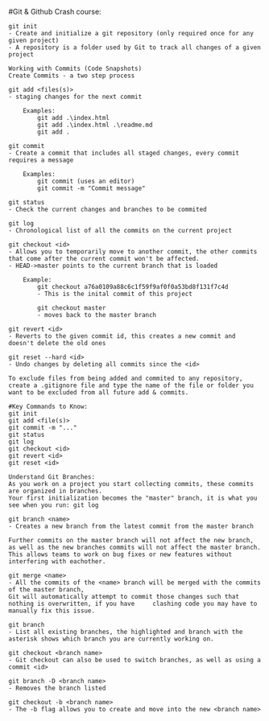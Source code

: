 #Git & Github Crash course:

    git init
    - Create and initialize a git repository (only required once for any given project)
    - A repository is a folder used by Git to track all changes of a given project

    Working with Commits (Code Snapshots)
    Create Commits - a two step process
    
    git add <files(s)>
    - staging changes for the next commit
    
        Examples:
            git add .\index.html
            git add .\index.html .\readme.md
            git add .

    git commit
    - Create a commit that includes all staged changes, every commit requires a message

        Examples:
            git commit (uses an editor)
            git commit -m "Commit message"

    git status
    - Check the current changes and branches to be commited

    git log
    - Chronological list of all the commits on the current project
    
    git checkout <id>
    - Allows you to temporarily move to another commit, the other commits that come after the current commit won't be affected.
    - HEAD->master points to the current branch that is loaded

        Example:
            git checkout a76a0109a88c6c1f59f9af0f0a53bd8f131f7c4d
            - This is the inital commit of this project
            
            git checkout master 
            - moves back to the master branch

    git revert <id>
    - Reverts to the given commit id, this creates a new commit and doesn't delete the old ones

    git reset --hard <id>
    - Undo changes by deleting all commits since the <id>

    To exclude files from being added and commited to any repository, create a .gitignore file and type the name of the file or folder you want to be excluded from all future add & commits.

    #Key Commands to Know:
    git init
    git add <file(s)>
    git commit -m "..."
    git status
    git log
    git checkout <id>
    git revert <id>
    git reset <id>

    Understand Git Branches:
    As you work on a project you start collecting commits, these commits are organized in branches.
    Your first initialization becomes the "master" branch, it is what you see when you run: git log
    
    git branch <name>
    - Creates a new branch from the latest commit from the master branch

    Further commits on the master branch will not affect the new branch, as well as the new branches commits will not affect the master branch.
    This allows teams to work on bug fixes or new features without interfering with eachother.

    git merge <name>
    - All the commits of the <name> branch will be merged with the commits of the master branch, 
    Git will automatically attempt to commit those changes such that nothing is overwritten, if you have     clashing code you may have to manually fix this issue.

    git branch
    - List all existing branches, the highlighted and branch with the asterisk shows which branch you are currently working on.

    git checkout <branch name>
    - Git checkout can also be used to switch branches, as well as using a commit <id>

    git branch -D <branch name>
    - Removes the branch listed

    git checkout -b <branch name>
    - The -b flag allows you to create and move into the new <branch name>